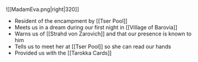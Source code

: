 ![[MadamEva.png|right|320]]
- Resident of the encampment by [[Tser Pool]]
- Meets us in a dream during our first night in [[Village of Barovia]]
- Warns us of [[Strahd von Zarovich]] and that our presence is known to him
- Tells us to meet her at [[Tser Pool]] so she can read our hands
- Provided us with the [[Tarokka Cards]]